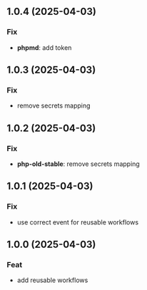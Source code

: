 ## 1.0.4 (2025-04-03)

### Fix

- **phpmd**: add token

## 1.0.3 (2025-04-03)

### Fix

- remove secrets mapping

## 1.0.2 (2025-04-03)

### Fix

- **php-old-stable**: remove secrets mapping

## 1.0.1 (2025-04-03)

### Fix

- use correct event for reusable workflows

## 1.0.0 (2025-04-03)

### Feat

- add reusable workflows
